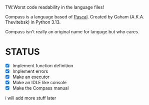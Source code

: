 TW:Worst code readability in the language files!

Compass is a language based of [Pascal](https://en.wikipedia.org/wiki/Pascal_(programming_language)). Created by Gaham (A.K.A. Thevitebsk) in Python 3.13.

Compass isn't really an original name for languge but who cares.

# STATUS
- [X] Implement function definition
- [X] Implement errors
- [X] Make an executor
- [X] Make an IDLE like console
- [X] Make the Compass manual

i will add more stuff later